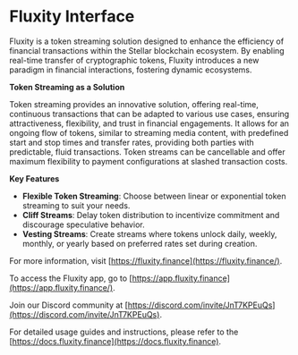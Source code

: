 # Fluxity Interface


Fluxity is a token streaming solution designed to enhance the efficiency of financial transactions within the Stellar blockchain ecosystem. By enabling real-time transfer of cryptographic tokens, Fluxity introduces a new paradigm in financial interactions, fostering dynamic ecosystems.

**Token Streaming as a Solution**

Token streaming provides an innovative solution, offering real-time, continuous transactions that can be adapted to various use cases, ensuring attractiveness, flexibility, and trust in financial engagements. It allows for an ongoing flow of tokens, similar to streaming media content, with predefined start and stop times and transfer rates, providing both parties with predictable, fluid transactions. Token streams can be cancellable and offer maximum flexibility to payment configurations at slashed transaction costs.

**Key Features**

- **Flexible Token Streaming**: Choose between linear or exponential token streaming to suit your needs.
- **Cliff Streams**: Delay token distribution to incentivize commitment and discourage speculative behavior.
- **Vesting Streams**: Create streams where tokens unlock daily, weekly, monthly, or yearly based on preferred rates set during creation.

For more information, visit [https://fluxity.finance](https://fluxity.finance/).

To access the Fluxity app, go to [https://app.fluxity.finance](https://app.fluxity.finance/).

Join our Discord community at [https://discord.com/invite/JnT7KPEuQs](https://discord.com/invite/JnT7KPEuQs).

For detailed usage guides and instructions, please refer to the [https://docs.fluxity.finance](https://docs.fluxity.finance).

